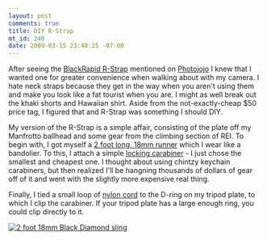 ```yaml
--- 
layout: post
comments: true
title: DIY R-Strap
mt_id: 240
date: 2009-03-15 23:40:25 -07:00
---
```

After seeing the [BlackRapid R-Strap](http://www.blackrapid.com/) mentioned on [Photojojo](http://photojojo.com/content/buy-this/diy-camera-r-strap/) I knew that I wanted one for greater convenience when walking about with my camera.  I hate neck straps because they get in the way when you aren't using them and make you look like a fat tourist when you are.  I might as well break out the khaki shorts and Hawaiian shirt.  Aside from the not-exactly-cheap $50 price tag, I figured that and R-Strap was something I should DIY.

My version of the R-Strap is a simple affair, consisting of the plate off my Manfrotto ballhead and some gear from the climbing section of REI.  To begin with, I got myself a [2 foot long, 18mm runner](http://www.rei.com/product/722354) which I wear like a bandolier.  To this, I attach a simple [locking carabiner](http://www.rei.com/product/782255) - I just chose the smallest and cheapest one.  I thought about using chintzy keychain carabiners, but then realized I'll be hangning thousands of dollars of gear off of it and went with the slightly more expensive real thing.

Finally, I tied a small loop of [nylon cord](http://www.rei.com/product/784296) to the D-ring on my tripod plate, to which I clip the carabiner.  If your tripod plate has a large enough ring, you could clip directly to it.

<a href="http://www.flickr.com/photos/dinomite/3355077177/"><img src="http://farm4.static.flickr.com/3474/3355077177_bbc6355987.jpg?v=0" alt="2 foot 18mm Black Diamond sling" class="alignright" /></a>
